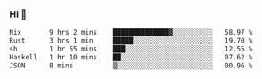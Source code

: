 ### Hi 👋

<!--START_SECTION:waka-->

```txt
Nix       9 hrs 2 mins    ██████████████▓░░░░░░░░░░   58.97 %
Rust      3 hrs 1 min     █████░░░░░░░░░░░░░░░░░░░░   19.70 %
sh        1 hr 55 mins    ███░░░░░░░░░░░░░░░░░░░░░░   12.55 %
Haskell   1 hr 10 mins    ██░░░░░░░░░░░░░░░░░░░░░░░   07.62 %
JSON      8 mins          ▒░░░░░░░░░░░░░░░░░░░░░░░░   00.96 %
```

<!--END_SECTION:waka-->
